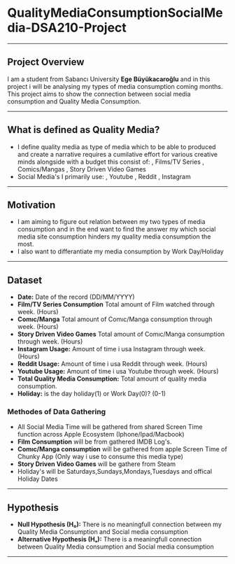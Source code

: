 # QualityMediaConsumptionSocialMedia-DSA210-Project
-----------------------------------------

## **Project Overview**
I am a student from Sabancı University **Ege Büyükacaroğlu** and in this project i will be analysing my types of media consumption coming months. This project aims to show the connection between social media consumption and Quality Media Consumption.

---
## **What is defined as Quality Media?**
 - I define quality media as type of media which to be able to produced and create a narrative requires a cumilative effort for various creative minds alongside with a budget this consist of:
   , Films/TV Series
   , Comics/Mangas
   , Story Driven Video Games
- Social Media's I primarily use:
  , Youtube
  , Reddit
  , Instagram

---
## **Motivation**
   - I am aiming to figure out relation between my two types of media consumption and in the end want to find the answer my which social media site consumption hinders my quality media consumption the most.
   - I also want to differantiate my media consumption by Work Day/Holiday
---

## **Dataset**
- **Date:** Date of the record (DD/MM/YYYY)
- **Film/TV Series Consumption** Total amount of Film watched through week. (Hours)
- **Comıc/Manga** Total amount of Comıc/Manga consumption through week. (Hours)
- **Story Driven Video Games** Total amount of Comıc/Manga consumption through week. (Hours)
- **Instagram Usage:** Amount of time i usa Instagram through week. (Hours)
- **Reddit Usage:** Amount of time i usa Reddit through week. (Hours)
- **Youtube Usage:** Amount of time i usa Youtube through week. (Hours)
- **Total Quality Media Consumption:** Total amount of quality media consumption.
- **Holiday:** is the day holiday(1) or Work Day(0)? (0-1)
### **Methodes of Data Gathering**
 - All Social Media Time will be gathered from shared Screen Time function across Apple Ecosystem (Iphone/Ipad/Macbook)
 - **Film Consumption** will be from gathered IMDB Log's.
 - **Comıc/Manga consumption** will be gathered from apple Screen Time of Chunky App (Only way i use to consume this media type)
 - **Story Driven Video Games** will be gathere from Steam
 - Holiday's will be Saturdays,Sundays,Mondays,Tuesdays and offical Holiday Dates
 ---
 
 ## **Hypothesis**
 - **Null Hypothesis (H₀):** There is no meaningfull connection between my Quality Media Consumption and Social media consumption
 - **Alternative Hypothesis (Hₐ):** There is a meaningfull connection between Quality Media consumption and Social media consumption
 ---
 

 
 

  
  
